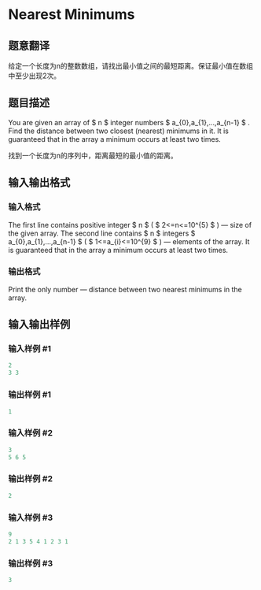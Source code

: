# Nearest Minimums

## 题意翻译

给定一个长度为n的整数数组，请找出最小值之间的最短距离。保证最小值在数组中至少出现2次。

## 题目描述

You are given an array of $ n $ integer numbers $ a_{0},a_{1},...,a_{n-1} $ . Find the distance between two closest (nearest) minimums in it. It is guaranteed that in the array a minimum occurs at least two times.

找到一个长度为n的序列中，距离最短的最小值的距离。

## 输入输出格式

### 输入格式

The first line contains positive integer $ n $ ( $ 2<=n<=10^{5} $ ) — size of the given array. The second line contains $ n $ integers $ a_{0},a_{1},...,a_{n-1} $ ( $ 1<=a_{i}<=10^{9} $ ) — elements of the array. It is guaranteed that in the array a minimum occurs at least two times.

### 输出格式

Print the only number — distance between two nearest minimums in the array.

## 输入输出样例

### 输入样例 #1

```cpp
2
3 3

```
### 输出样例 #1

```cpp
1

```
### 输入样例 #2

```cpp
3
5 6 5

```
### 输出样例 #2

```cpp
2

```
### 输入样例 #3

```cpp
9
2 1 3 5 4 1 2 3 1

```
### 输出样例 #3

```cpp
3

```
